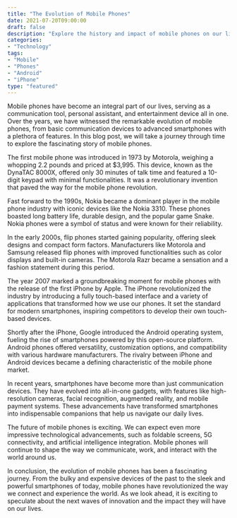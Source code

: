 ```yaml
---
title: "The Evolution of Mobile Phones"
date: 2021-07-20T09:00:00
draft: false
description: "Explore the history and impact of mobile phones on our lives."
categories:
- "Technology"
tags:
- "Mobile"
- "Phones"
- "Android"
- "iPhone"
type: "featured"
---
```


Mobile phones have become an integral part of our lives, serving as a communication tool, personal assistant, and entertainment device all in one. Over the years, we have witnessed the remarkable evolution of mobile phones, from basic communication devices to advanced smartphones with a plethora of features. In this blog post, we will take a journey through time to explore the fascinating story of mobile phones.

The first mobile phone was introduced in 1973 by Motorola, weighing a whopping 2.2 pounds and priced at $3,995. This device, known as the DynaTAC 8000X, offered only 30 minutes of talk time and featured a 10-digit keypad with minimal functionalities. It was a revolutionary invention that paved the way for the mobile phone revolution.

Fast forward to the 1990s, Nokia became a dominant player in the mobile phone industry with iconic devices like the Nokia 3310. These phones boasted long battery life, durable design, and the popular game Snake. Nokia phones were a symbol of status and were known for their reliability.

In the early 2000s, flip phones started gaining popularity, offering sleek designs and compact form factors. Manufacturers like Motorola and Samsung released flip phones with improved functionalities such as color displays and built-in cameras. The Motorola Razr became a sensation and a fashion statement during this period.

The year 2007 marked a groundbreaking moment for mobile phones with the release of the first iPhone by Apple. The iPhone revolutionized the industry by introducing a fully touch-based interface and a variety of applications that transformed how we use our phones. It set the standard for modern smartphones, inspiring competitors to develop their own touch-based devices.

Shortly after the iPhone, Google introduced the Android operating system, fueling the rise of smartphones powered by this open-source platform. Android phones offered versatility, customization options, and compatibility with various hardware manufacturers. The rivalry between iPhone and Android devices became a defining characteristic of the mobile phone market.

In recent years, smartphones have become more than just communication devices. They have evolved into all-in-one gadgets, with features like high-resolution cameras, facial recognition, augmented reality, and mobile payment systems. These advancements have transformed smartphones into indispensable companions that help us navigate our daily lives.

The future of mobile phones is exciting. We can expect even more impressive technological advancements, such as foldable screens, 5G connectivity, and artificial intelligence integration. Mobile phones will continue to shape the way we communicate, work, and interact with the world around us.

In conclusion, the evolution of mobile phones has been a fascinating journey. From the bulky and expensive devices of the past to the sleek and powerful smartphones of today, mobile phones have revolutionized the way we connect and experience the world. As we look ahead, it is exciting to speculate about the next waves of innovation and the impact they will have on our lives.
